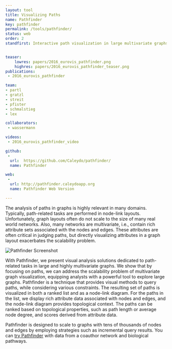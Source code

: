 ```yaml
---
layout: tool
title: Visualizing Paths
name: Pathfinder
key: pathfinder
permalink: /tools/pathfinder/
status: web
order: 2
standfirst: Interactive path visualization in large multivariate graphs.


teaser:
    lowres: papers/2016_eurovis_pathfinder.png
    highres: papers/2016_eurovis_pathfinder_teaser.png
publications:
 - 2016_eurovis_pathfinder

team:
- partl
- gratzl
- streit
- pfister
- schmalstieg
- lex

collaborators:
 - wassermann

videos:
 - 2016_eurovis_pathfinder_video

github:
 -
  url:  https://github.com/Caleydo/pathfinder/
  name: Pathfinder

web:
 -
  url: http://pathfinder.caleydoapp.org
  name: Pathfinder Web Version

---
```


The analysis of paths in graphs is highly relevant in many domains. Typically, path-related tasks are performed in node-link layouts. Unfortunately, graph layouts often do not scale to the size of many real world networks. Also, many networks are multivariate, i.e., contain rich attribute sets associated with the nodes and edges. These attributes are often critical in judging paths, but directly visualizing attributes in a graph layout exacerbates the scalability problem.

![Pathfinder Screenshot]({{site.baseurl}}/assets/images/papers/2016_eurovis_pathfinder_teaser.png)

With Pathfinder, we present visual analysis solutions dedicated to path-related tasks in large and highly multivariate graphs. We show that by focusing on paths, we can address the scalability problem of multivariate graph visualization, equipping analysts with a powerful tool to explore large graphs. Pathfinder is a technique that provides visual methods to query paths, while considering various constraints. The resulting set of paths is visualized in both a ranked list and as a node-link diagram. For the paths in the list, we display rich attribute data associated with nodes and edges, and the node-link diagram provides topological context. The paths can be ranked based on topological properties, such as path length or average node degree, and scores derived from attribute data.

Pathfinder is designed to scale to graphs with tens of thousands of nodes and edges by employing strategies such as incremental query results. You can [try Pathfinder](http://pathfinder.caleydoapp.org) with data from a coauthor network and biological pathways.
